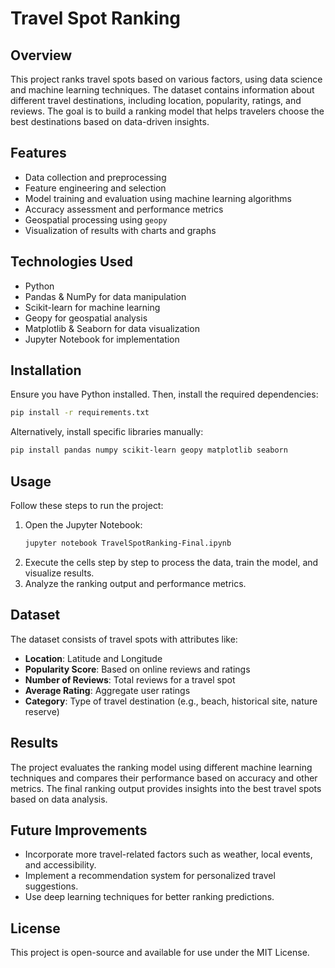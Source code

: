 # Travel Spot Ranking

## Overview
This project ranks travel spots based on various factors, using data science and machine learning techniques. The dataset contains information about different travel destinations, including location, popularity, ratings, and reviews. The goal is to build a ranking model that helps travelers choose the best destinations based on data-driven insights.

## Features
- Data collection and preprocessing
- Feature engineering and selection
- Model training and evaluation using machine learning algorithms
- Accuracy assessment and performance metrics
- Geospatial processing using `geopy`
- Visualization of results with charts and graphs

## Technologies Used
- Python
- Pandas & NumPy for data manipulation
- Scikit-learn for machine learning
- Geopy for geospatial analysis
- Matplotlib & Seaborn for data visualization
- Jupyter Notebook for implementation

## Installation
Ensure you have Python installed. Then, install the required dependencies:

```bash
pip install -r requirements.txt
```

Alternatively, install specific libraries manually:

```bash
pip install pandas numpy scikit-learn geopy matplotlib seaborn
```

## Usage
Follow these steps to run the project:

1. Open the Jupyter Notebook:
   ```bash
   jupyter notebook TravelSpotRanking-Final.ipynb
   ```
2. Execute the cells step by step to process the data, train the model, and visualize results.
3. Analyze the ranking output and performance metrics.

## Dataset
The dataset consists of travel spots with attributes like:
- **Location**: Latitude and Longitude
- **Popularity Score**: Based on online reviews and ratings
- **Number of Reviews**: Total reviews for a travel spot
- **Average Rating**: Aggregate user ratings
- **Category**: Type of travel destination (e.g., beach, historical site, nature reserve)

## Results
The project evaluates the ranking model using different machine learning techniques and compares their performance based on accuracy and other metrics. The final ranking output provides insights into the best travel spots based on data analysis.

## Future Improvements
- Incorporate more travel-related factors such as weather, local events, and accessibility.
- Implement a recommendation system for personalized travel suggestions.
- Use deep learning techniques for better ranking predictions.

## License
This project is open-source and available for use under the MIT License.

